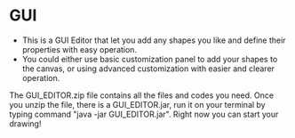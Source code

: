 # GUI

* This is a GUI Editor that let you add any shapes you like and define their properties with easy operation. 
* You could either use basic customization panel to add your shapes to the canvas, or using advanced customization with easier
and clearer operation.

The GUI_EDITOR.zip file contains all the files and codes you need. Once you unzip the file, there is a GUI_EDITOR.jar, run it on 
your terminal by typing command "java -jar GUI_EDITOR.jar". Right now you can start your drawing!
